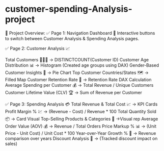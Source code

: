 # customer-spending-Analysis-project

📌 Project Overview:
✅ Page 1: Navigation Dashboard
🔘 Interactive buttons to switch between Customer Analysis & Spending Analysis pages.

✅ Page 2: Customer Analysis 📈

Total Customers 🧑‍🤝‍🧑 → DISTINCTCOUNT(Customer ID)
Customer Age Distribution 📊 → Histogram (Created age groups using DAX)
Gender-Based Customer Insights 🚻 → Pie Chart
Top Customer Countries/States 🗺 → Filled Map
Customer Retention Rate 🔄 → Retention Rate DAX Calculation
Average Spending per Customer 💰 → Total Revenue / Unique Customers
Customer Lifetime Value (CLV) 🏆 → Sum of Revenue per Customer 

✅ Page 3: Spending Analysis 💳
Total Revenue & Total Cost 📈 → KPI Cards
Profit Margin % 💹 → (Revenue - Cost) / Revenue * 100
Total Quantity Sold 📦 → Card Visual
Top-Selling Products & Categories 🛒 →Visual rep
Average Order Value (AOV) 💰 → Revenue / Total Orders
Price Markup % 📊 → (Unit Price - Unit Cost) / Unit Cost * 100
Year-over-Year Growth % 📆 → Revenue comparison over years 
Discount Analysis 🎯 → (Tracked discount impact on sales)
